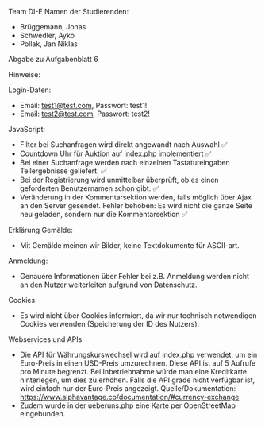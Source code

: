 Team DI-E
Namen der Studierenden:

- Brüggemann, Jonas
- Schwedler, Ayko
- Pollak, Jan Niklas

Abgabe zu Aufgabenblatt 6

Hinweise:

Login-Daten:

- Email: test1@test.com, Passwort: test1!
- Email: test2@test.com, Passwort: test2!

JavaScript:

- Filter bei Suchanfragen wird direkt angewandt nach Auswahl ✅
- Countdown Uhr für Auktion auf index.php implementiert ✅
- Bei einer Suchanfrage werden nach einzelnen Tastatureingaben Teilergebnisse geliefert. ✅
- Bei der Registrierung wird unmittelbar überprüft, ob es einen geforderten Benutzernamen schon gibt. ✅
- Veränderung in der Kommentarsektion werden, falls möglich über Ajax an den Server gesendet.
  Fehler behoben: Es wird nicht die ganze Seite neu geladen, sondern nur die Kommentarsektion ✅

Erklärung Gemälde:

- Mit Gemälde meinen wir Bilder, keine Textdokumente für ASCII-art.

Anmeldung:

- Genauere Informationen über Fehler bei z.B. Anmeldung werden nicht an den Nutzer weiterleiten aufgrund von
  Datenschutz.

Cookies:

- Es wird nicht über Cookies informiert, da wir nur technisch notwendigen Cookies verwenden (Speicherung der ID des
  Nutzers).

Webservices und APIs

- Die API für Währungskurswechsel wird auf index.php verwendet, um ein Euro-Preis in einen USD-Preis umzurechnen.
  Diese API ist auf 5 Aufrufe pro Minute begrenzt. Bei Inbetriebnahme würde man eine Kreditkarte hinterlegen, um dies zu erhöhen.
  Falls die API grade nicht verfügbar ist, wird einfach nur der Euro-Preis angezeigt.
  Quelle/Dokumentation: https://www.alphavantage.co/documentation/#currency-exchange
- Zudem wurde in der ueberuns.php eine Karte per OpenStreetMap eingebunden.